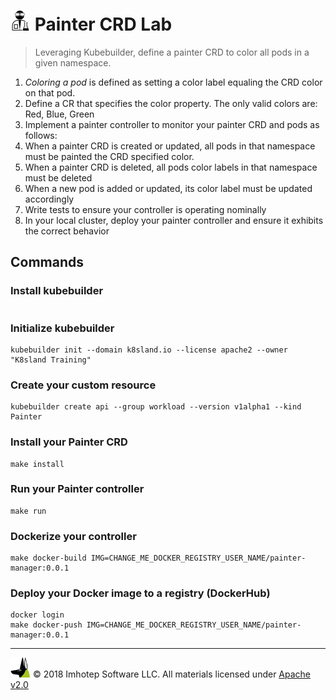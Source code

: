 # <img src="../assets/lab.png" width="32" height="auto"/> Painter CRD Lab

> Leveraging Kubebuilder, define a painter CRD to color all pods in a given namespace.

1. *Coloring a pod* is defined as setting a color label equaling the CRD color on that pod.
1. Define a CR that specifies the color property. The only valid colors are: Red, Blue, Green
1. Implement a painter controller to monitor your painter CRD and pods as follows:
  1. When a painter CRD is created or updated, all pods in that namespace
     must be painted the CRD specified color.
  1. When a painter CRD is deleted, all pods color labels in that namespace must be deleted
  1. When a new pod is added or updated, its color label must be updated accordingly
1. Write tests to ensure your controller is operating nominally
1. In your local cluster, deploy your painter controller and ensure it exhibits the
   correct behavior

## Commands

### Install kubebuilder

```shell

```

### Initialize kubebuilder

```shell
kubebuilder init --domain k8sland.io --license apache2 --owner "K8sland Training"
```

### Create your custom resource

```shell
kubebuilder create api --group workload --version v1alpha1 --kind Painter
```

### Install your Painter CRD

```shell
make install
```

### Run your Painter controller

```shell
make run
```

### Dockerize your controller

```shell
make docker-build IMG=CHANGE_ME_DOCKER_REGISTRY_USER_NAME/painter-manager:0.0.1
```

### Deploy your Docker image to a registry (DockerHub)

```shell
docker login
make docker-push IMG=CHANGE_ME_DOCKER_REGISTRY_USER_NAME/painter-manager:0.0.1
```

---
<img src="../assets/imhotep_logo.png" width="32" height="auto"/> © 2018 Imhotep Software LLC.
All materials licensed under [Apache v2.0](http://www.apache.org/licenses/LICENSE-2.0)